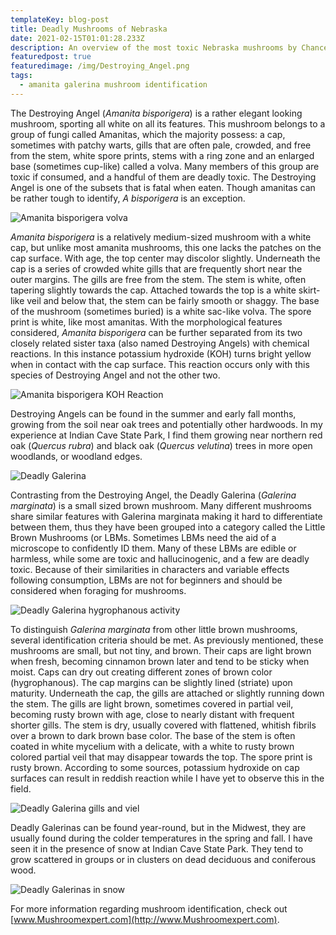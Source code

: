 ```yaml
---
templateKey: blog-post
title: Deadly Mushrooms of Nebraska
date: 2021-02-15T01:01:28.233Z
description: An overview of the most toxic Nebraska mushrooms by Chance Brueggemann.
featuredpost: true
featuredimage: /img/Destroying_Angel.png
tags:
  - amanita galerina mushroom identification
---
```


The Destroying Angel (*Amanita bisporigera*) is a rather elegant looking mushroom, sporting all white on all its features. This mushroom belongs to a group of fungi called Amanitas, which the majority possess: a cap, sometimes with patchy warts, gills that are often pale, crowded, and free from the stem, white spore prints, stems with a ring zone and an enlarged base (sometimes cup-like) called a volva. Many members of this group are toxic if consumed, and a handful of them are deadly toxic. The Destroying Angel is one of the subsets that is fatal when eaten. Though amanitas can be rather tough to identify, *A bisporigera* is an exception.

![Amanita bisporigera volva](/img/Mushroom_with_Volva.webp "Amanita bisporigera volva")

*Amanita bisporigera* is a relatively medium-sized mushroom with a white cap, but unlike most amanita mushrooms, this one lacks the patches on the cap surface. With age, the top center may discolor slightly. Underneath the cap is a series of crowded white gills that are frequently short near the outer margins. The gills are free from the stem. The stem is white, often tapering slightly towards the cap. Attached towards the top is a white skirt-like veil and below that, the stem can be fairly smooth or shaggy. The base of the mushroom (sometimes buried) is a white sac-like volva. The spore print is white, like most amanitas. With the morphological features considered, *Amanita bisporigera* can be further separated from its two closely related sister taxa (also named Destroying Angels) with chemical reactions. In this instance potassium hydroxide (KOH) turns bright yellow when in contact with the cap surface. This reaction occurs only with this species of Destroying Angel and not the other two.

![Amanita bisporigera KOH Reaction](/img/Reaction_to_KOH.webp "Amanita bisporigera KOH Reaction")

Destroying Angels can be found in the summer and early fall months, growing from the soil near oak trees and potentially other hardwoods. In my experience at Indian Cave State Park, I find them growing near northern red oak (*Quercus rubra*) and black oak (*Quercus velutina*) trees in more open woodlands, or woodland edges.

![Deadly Galerina](/img/Deadly_Galerina.webp "Deadly Galerina")

Contrasting from the Destroying Angel, the Deadly Galerina (*Galerina marginata*) is a small sized brown mushroom. Many different mushrooms share similar features with Galerina marginata making it hard to differentiate between them, thus they have been grouped into a category called the Little Brown Mushrooms (or LBMs. Sometimes LBMs need the aid of a microscope to confidently ID them. Many of these LBMs are edible or harmless, while some are toxic and hallucinogenic, and a few are deadly toxic. Because of their similarities in characters and variable effects following consumption, LBMs are not for beginners and should be considered when foraging for mushrooms.

![Deadly Galerina hygrophanous activity](/img/Hygrophanous_caps.webp "Deadly Galerina hygrophanous activity")

To distinguish *Galerina marginata* from other little brown mushrooms, several identification criteria should be met. As previously mentioned, these mushrooms are small, but not tiny, and brown. Their caps are light brown when fresh, becoming cinnamon brown later and tend to be sticky when moist. Caps can dry out creating different zones of brown color (hygrophanous). The cap margins can be slightly lined (striate) upon maturity. Underneath the cap, the gills are attached or slightly running down the stem. The gills are light brown, sometimes covered in partial veil, becoming rusty brown with age, close to nearly distant with frequent shorter gills. The stem is dry, usually covered with flattened, whitish fibrils over a brown to dark brown base color. The base of the stem is often coated in white mycelium with a delicate, with a white to rusty brown colored partial veil that may disappear towards the top. The spore print is rusty brown. According to some sources, potassium hydroxide on cap surfaces can result in reddish reaction while I have yet to observe this in the field.

![Deadly Galerina gills and viel](/img/Gills_and_Veils.webp "Deadly Galerina gills and viel")

Deadly Galerinas can be found year-round, but in the Midwest, they are usually found during the colder temperatures in the spring and fall. I have seen it in the presence of snow at Indian Cave State Park. They tend to grow scattered in groups or in clusters on dead deciduous and coniferous wood.

![Deadly Galerinas in snow](/img/Deadly_Galerinas_in_Snow.webp "Deadly Galerinas in snow")

For more information regarding mushroom identification, check out [www.Mushroomexpert.com](http://www.Mushroomexpert.com).
